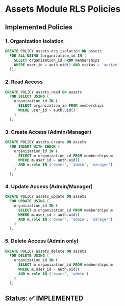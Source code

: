 # Assets Module RLS Policies

## Implemented Policies

### 1. Organization Isolation
```sql
CREATE POLICY assets_org_isolation ON assets
  FOR ALL USING (organization_id IN (
    SELECT organization_id FROM memberships 
    WHERE user_id = auth.uid() AND status = 'active'
  ));
```

### 2. Read Access
```sql
CREATE POLICY assets_read ON assets
  FOR SELECT USING (
    organization_id IN (
      SELECT organization_id FROM memberships 
      WHERE user_id = auth.uid()
    )
  );
```

### 3. Create Access (Admin/Manager)
```sql
CREATE POLICY assets_create ON assets
  FOR INSERT WITH CHECK (
    organization_id IN (
      SELECT m.organization_id FROM memberships m
      WHERE m.user_id = auth.uid() 
      AND m.role IN ('owner', 'admin', 'manager')
    )
  );
```

### 4. Update Access (Admin/Manager)
```sql
CREATE POLICY assets_update ON assets
  FOR UPDATE USING (
    organization_id IN (
      SELECT m.organization_id FROM memberships m
      WHERE m.user_id = auth.uid() 
      AND m.role IN ('owner', 'admin', 'manager')
    )
  );
```

### 5. Delete Access (Admin only)
```sql
CREATE POLICY assets_delete ON assets
  FOR DELETE USING (
    organization_id IN (
      SELECT m.organization_id FROM memberships m
      WHERE m.user_id = auth.uid() 
      AND m.role IN ('owner', 'admin')
    )
  );
```

## Status: ✅ IMPLEMENTED
